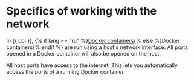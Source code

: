 # Specifics of working with the network

In {{ coi }}, {% if lang == "ru" %}[Docker containers](/blog/posts/2022/03/docker-containers){% else %}Docker containers{% endif %} are run using a host's network interface. All ports opened in a Docker container will also be opened on the host.

All host ports have access to the internet. This lets you automatically access the ports of a running Docker container.